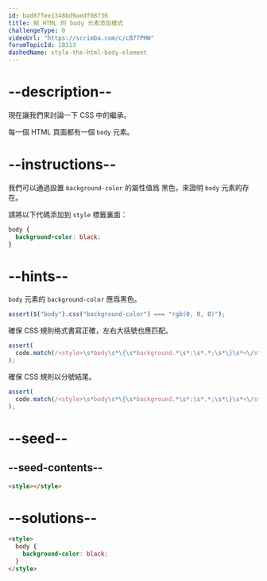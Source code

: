 ```yaml
---
id: bad87fee1348bd9aedf08736
title: 給 HTML 的 body 元素添加樣式
challengeType: 0
videoUrl: "https://scrimba.com/c/cB77PHW"
forumTopicId: 18313
dashedName: style-the-html-body-element
---
```


# --description--

現在讓我們來討論一下 CSS 中的繼承。

每一個 HTML 頁面都有一個 `body` 元素。

# --instructions--

我們可以通過設置 `background-color` 的屬性值爲 黑色，來證明 `body` 元素的存在。

請將以下代碼添加到 `style` 標籤裏面：

```css
body {
  background-color: black;
}
```

# --hints--

`body` 元素的 `background-color` 應爲黑色。

```js
assert($("body").css("background-color") === "rgb(0, 0, 0)");
```

確保 CSS 規則格式書寫正確，左右大括號也應匹配。

```js
assert(
  code.match(/<style>\s*body\s*\{\s*background.*\s*:\s*.*;\s*\}\s*<\/style>/i)
);
```

確保 CSS 規則以分號結尾。

```js
assert(
  code.match(/<style>\s*body\s*\{\s*background.*\s*:\s*.*;\s*\}\s*<\/style>/i)
);
```

# --seed--

## --seed-contents--

```html
<style></style>
```

# --solutions--

```html
<style>
  body {
    background-color: black;
  }
</style>
```
